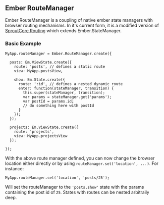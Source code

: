 ## Ember RouteManager

Ember RouteManager is a coupling of native ember state managers with browser routing mechanisms. In it's current form, it is a modified version of [SproutCore Routing](https://github.com/emberjs-addons/sproutcore-routing) which extends Ember.StateManager.

### Basic Example

```
MyApp.routeManager = Ember.RouteManager.create({

  posts: Em.ViewState.create({
    route: 'posts', // defines a static route
    view: MyApp.postsView,
    
    show: Em.State.create({
      route: ':id', // defines a nested dynamic route
      enter: function(stateManager, transition) {
        this.super(stateManager, transition);
        var params = stateManager.get('params');
        var postId = params.id;
        // do something here with postId
      }
    });
  });
  
  projects: Em.ViewState.create({
    route: 'projects',
    view: MyApp.projectsView
  });

});
```

With the above route manager defined, you can now change the browser location either directly or by using `routeManager.set('location', ...)`. For instance:

```
MyApp.routeManager.set('location', 'posts/25');
```

Will set the routeManager to the `'posts.show'` state with the params containing the post id of `25`. States with routes can be nested arbitraily deep.
